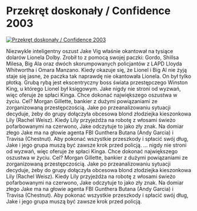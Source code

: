 Przekręt doskonały / Confidence 2003 
=============
[![Przekręt doskonały / Confidence 2003 ](http://vidos.pl/images/player.gif)](http://vidos.pl/przekret-doskonaly-confidence-2003)

 Niezwykle inteligentny oszust Jake Vig właśnie okantował na tysiące dolarów Lionela Dolby. Zrobił to z pomocą swojej paczki: Gordo, Shillsa Milesa, Big Ala oraz dwóch skorumpowanych policjantów z LAPD Lloyda Whitwortha i Omara Manzano. Kiedy okazuje się, że Lionel i Big Al nie żyją staje się jasne, że paczka tak naprawdę nie okantowała Lionela. On był tylko płotką. Grubą rybą jest ekscentryczny boss świata przestępczego Winston King, u którego Lionel był księgowym. Jake nigdy nie stroni od wyzwań, więc oferuje że spłaci Kinga. Chce dokonać największego oszustwa w życiu. Cel? Morgan Gillette, bankier z dużymi powiązaniami ze zorganizowaną przestępczością. Jake po przeanalizowaniu sytuacji decyduje, żeby do grupy dołączyła obcesowa blond złodziejka kieszonkowa Lily (Rachel Weisz). Kiedy Lily przyjeżdża na robotę z włosami świeżo pofarbowanymi na czerwono, Jake odczytuje to jako zły znak. Na domiar złego Jake ma na głowie agenta FBI Gunthera Butana (Andy Garcia) i Travisa (Chestnut). Aby pokonać wszystkie przeszkody i spłacić swój dług, Jake i jego grupa muszą być zawsze krok przed policją.  ... nigdy nie stroni od wyzwań, więc oferuje że spłaci Kinga. Chce dokonać największego oszustwa w życiu. Cel? Morgan Gillette, bankier z dużymi powiązaniami ze zorganizowaną przestępczością. Jake po przeanalizowaniu sytuacji decyduje, żeby do grupy dołączyła obcesowa blond złodziejka kieszonkowa Lily (Rachel Weisz). Kiedy Lily przyjeżdża na robotę z włosami świeżo pofarbowanymi na czerwono, Jake odczytuje to jako zły znak. Na domiar złego Jake ma na głowie agenta FBI Gunthera Butana (Andy Garcia) i Travisa (Chestnut). Aby pokonać wszystkie przeszkody i spłacić swój dług, Jake i jego grupa muszą być zawsze krok przed policją.
